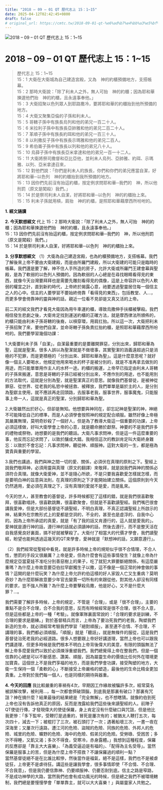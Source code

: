 ```yaml
---
title: "2018 – 09 – 01 QT 歷代志上 15：1~15"
date: 2025-04-12T02:42:45+0800
draft: false
# original_url: https://cmtc.tw/2018-09-01-qt-%e6%ad%b7%e4%bb%a3%e5%bf%97%e4%b8%8a-15%ef%bc%9a115
---
```


![2018 – 09 – 01 QT 歷代志上 15：1\~15](/images/qt.jpg   "2018 – 09 – 01 QT 歷代志上 15：1\~15")

# 2018 – 09 – 01 QT 歷代志上 15：1\~15

> 歷代志上 15：1\~15  
> 15：1 大衛在大衛城為自己建造宮殿，又為　神的約櫃預備地方，支搭帳幕。  
> 15：2 那時大衛說：「除了利未人之外，無人可抬　神的約櫃；因為耶和華揀選他們抬　神的約櫃，且永遠事奉他。」  
> 15：3 大衛招聚以色列眾人到耶路撒冷，要將耶和華的約櫃抬到他所預備的地方。  
> 15：4 大衛又聚集亞倫的子孫和利未人。  
> 15：5 哥轄子孫中有族長烏列和他的弟兄一百二十人。  
> 15：6 米拉利子孫中有族長亞帥雅和他的弟兄二百二十人。  
> 15：7 革順子孫中有族長約珥和他的弟兄一百三十人。  
> 15：8 以利撒反子孫中有族長示瑪雅和他的弟兄二百人。  
> 15：9 希伯崙子孫中有族長以列和他的弟兄八十人。  
> 15：10 烏薛子孫中有族長亞米拿達和他的弟兄一百一十二人。  
> 15：11 大衛將祭司撒督和亞比亞他，並利未人烏列、亞帥雅、約珥、示瑪雅、以列、亞米拿達召來，  
> 15：12 對他們說：「你們是利未人的族長，你們和你們的弟兄應當自潔，好將耶和華─以色列　神的約櫃抬到我所預備的地方。  
> 15：13 因你們先前沒有抬這約櫃，按定例求問耶和華─我們的　神，所以他刑罰（原文是闖殺）我們。」  
> 15：14 於是祭司利未人自潔，好將耶和華─以色列　神的約櫃抬上來。  
> 15：15 利未子孫就用槓，肩抬　神的約櫃，是照耶和華藉摩西所吩咐的。

**1. 經文誦讀**

**2.  今天默想經文**
代上 15：2 那時大衛說：「除了利未人之外，無人可抬　神的約櫃；因為耶和華揀選他們抬　神的約櫃，且永遠事奉他。」  
15：13 因你們先前沒有抬這約櫃，按定例求問耶和華─我們的　神，所以他刑罰（原文是闖殺）我們。」  
15：14 於是祭司利未人自潔，好將耶和華─以色列　神的約櫃抬上來。

**3. 分享默想經文**
（1）大衛為自己建造宮殿，也為約櫃預備地方，支搭帳幕。我們了解後來上帝不要由大衛建殿，而是由所羅門建殿，所以大衛建的可能只是臨時的帳幕。我們還是要了解，神不住人手所造的房子，允許大衛或所羅門王建會幕與聖殿，是為了軟弱的以色列人預備的。因為軟弱的人心總是在尋找眼睛看得見的東西，就像今天台灣要拜拜也是需要先雕刻看得見的偶像，這是上帝容許以色列人軟弱的權宜之計，直到新約時代，上帝終於揭露心意，祂要透過聖靈居住每一個信主之人的心中。信主的人要學習不要始終倚靠「看得見的東西」，包括教堂、人…，而更多學會倚靠神的靈與神的話，親近一位看不見卻是又真又活的上帝。

前二天的經文我們才看見大衛因為用牛車運約櫃，導致烏撒伸手扶櫃被擊殺。我們相信發生悲劇之後，大衛肯定找到運送約櫃的正確方法，就是摩西律法所頒佈的，約櫃只能由利未子孫哥轄的後裔，以槓穿環，用肩扛抬。所以這一次，大衛把利未子孫招聚了來，要他們自潔，並命哥轄子孫負責扛抬約櫃，是照耶和華藉摩西所吩咐的。我們要學習幾個功課：

1.大衛要利未子孫「自潔」，自潔最重要的是要離開罪惡，分別出來，歸耶和華為聖，這就是聖潔。很多人誤以為聖潔就是不做壞事，其實聖潔的涵義遠超過只是消極的不犯罪，而是更積極的「分別出來、歸耶和華為聖」。這是什麼意思呢？就好像一個主人要喝水，他規定他用來喝水的杯子是被分別的，就是不准再拿去做別的用途，而只能單單用作主人的水杯一途。約櫃的搬運，上帝早已指定由利未人哥轄的子孫來搬運，意思是哥轄的子孫已經被分別出來，不應作別的用途，也不能用別的方法取代，這就是分別為聖，就是聖潔真正的意思。就像我們基督徒，是被神從罪惡、從世界、從老我的私慾中被拯救、被釋放，我們單單是屬於主的人，是分別為聖獻主使用，就不應該再走回頭路，去服事老我，服事世界，服事魔鬼，只能服事上帝一人，這就是真正的聖潔，分別歸耶和華為聖。

2.大衛雖然出於好心，但卻是無知。他想要與神同在，卻忘記神是聖潔的神，神絕不可能降低自己的標準，而是人必須學會按照神的規定配合順服。雖然好像上帝極其嚴厲無理，莫明奇妙殺了一個好人，但是為了教導大衛這一個重要的功課，上帝必須這樣做，好叫大衛學會上帝的心意，就是聽命勝於獻祭。神要的不是我們許多的禮物或祭物，祂想要的是我們的聽話。大衛凡事求問神，但是這一件這麼重要的事，他反而忘記求問了，以致於釀成大錯。我相信這次的教訓肯定叫大衛終身難忘：以致於不會忘記：凡事求問神，聽從神、順服神。這對大衛的一生，都是極為寶貴與重要的學習。

3.我們也講過，我們與神之間一切的愛、關係，必須伏在真理的原則之下。聖經上說我們敬拜神，必須用靈與真理（原文的翻譯）來敬拜，就是說我們與神的關係必須符合真理。就像大衛愛神，並不是隨心所欲，不是只要我喜歡愛怎樣就怎樣，而是要明白神的旨意與法則，在真理的原則之下才能開始建立關係。這個原則到今天仍然適用，愛必須在真理之下，沒有真理的愛就不是愛，而是亂來。

今天的世人，甚至教會的基督徒，許多時候都犯了這樣的錯，就是我們很喜歡敬拜，很喜歡唱詩，很喜歡跳舞，很喜歡聚會，但就是不喜歡讀聖經。我們嘴巴很會講我愛神，但是大部份基督徒不讀聖經，不明白真理，不真正認識聖經上所啟示的神，結果外在宗教形式上的愛都是空洞的，不全的，甚至也是虛浮的、自我中心的。因為上帝所承認的真愛，就是「有了我的話又肯遵行的，這人就是愛我的」。愛神就是遵行神的話，遵行神的話就必須讀神的話，然後去遵行，而不是整天活在自我感覺良好裏面，搞不好就被擊殺了。大衛付了相當大的代價才學會，我們讀聖經，盼望也能夠透過這幾天的QT來學會，愛神就是「默想神的話，又願意遵行」。

（2）我們經常從聖經中看見，就是許多時候上帝的規矩似乎很不合情理，不合人性，懲罰的手段又很嚴厲？上帝是愛，但為什麼會有這些事情發生？就像上帝為什麼規定亞當夏娃不准吃分別善惡樹上的果子，吃了就犯大罪要斷絕關係，有這麼嚴重嗎？為什麼上帝故意要亞伯拉罕獻獨生子以撒，這不像是一個正常的神會做的事情？這開的是什麼玩笑？為什麼上帝允許約伯這樣的好人家毀人亡又生重病？莫明奇妙？為什麼耶穌故意要少年官去變賣一切所有的來跟從他，對其他人卻沒有同樣的要求，豈不強人所難？為什麼上帝要擊殺烏撒，他是好心，又不是什麼大罪？…。

我們需要了解許多時候，上帝的規定，不管是「合理」，或是「很不合理」，主要的重點不是合不合理，合不合我的意思，反而有時候經常是很不合理，很不合人意，但是這些都是上帝的一種「考驗」。就像軍隊裏面常說的：「合理的要求是訓練，不合理的要求是磨練。」對於基督精兵而言，上帝為了要治死我們的老我，陶塑我們新造的生命，就必須經常考驗我們學習「絕對順服」，甚至連不合情、不合理，不講理的事，我們都必須順服。「順服」就是「聽話」，就是無條件的服從，這是我們基督徒治死老我的必經道路。很多人想要跟上帝好好講道理，當然上帝也可以跟我們講道理，但更多時候是我們根本不明白上帝背後偉大的美意，有限的頭腦無法了解上帝多麼愛我們以致於必須煉淨重塑我們。我們總覺得上帝在整我們，但是一個信靠的心總是可以不斷感恩、讚美、順服，因為屬靈生命的價值比任何外在環境更加寶貴。這個世上不是我們享福的地方，而是我們學會功課，接受陶塑的地方，大衛一生保持一個「柔軟的心」不斷接受上帝嚴格的塑造，最後他的生命比精金更加貴重。上帝對於我們每一個人，也是同樣的期待與器重。

**4. 今天的回應**
我比較嚴重的車禍有4次，早期因工作緣故被騙許多次，經常莫名被誤解攻擊，被利用…，每一次都會擠破頭腦，到底我是那裏有破口？那裏有咒詛？神在搞什麼？結果最後的結果總是「完全無解」，也不想瞎猜。就像約伯到死上帝也沒有告訴他真正的原因，反而是洩露給我們這些後來讀聖經的人。前陣子QT使徒行傳，才發現偉大的使徒保羅，身上肯定沒有什麼破口與咒詛，但是他比我更慘：「多下監牢，受鞭打是過重的，冒死是屢次有的；被猶太人鞭打五次，每次四十，減去一下；被棍打了三次，被石頭打了一次；遇著船壞三次，一晝一夜在深海里；又屢次行遠路，遭江河的危險、盜賊的危險、同族的危險、外邦人的危險、城里的危險、曠野的危險、海中的危險、假弟兄的危險。受勞碌、受困苦；多次不得睡，又飢又渴；多次不得食，受寒冷，赤身露體。」我想到這種程度，保羅的反應卻是「靠主大大喜樂」、「為義受逼迫是有福的」、「配得為主名受辱」。當然保羅是服事上的苦，但是為什麼上帝不搭救？不讓保羅過的順利一點？  
當然基督徒絕不是在比誰比較慘，然後當作是福氣，絕不是這樣，我們也不是被虐徒狂，上帝更不是虐待狂。講這些是讓我學會，很多事情即使「不合情、不合理、不合我意」，但是我仍要信靠神、仍要順服神、仍要忍耐到底。信主之路是窄路，不是成功神學的大路，當然我們也會有成功風光的時候，但是總之我們不被環境轄制，我們總是要慢慢學會「單單靠主，就可以大大喜樂！」與屬靈家人共勉之。
